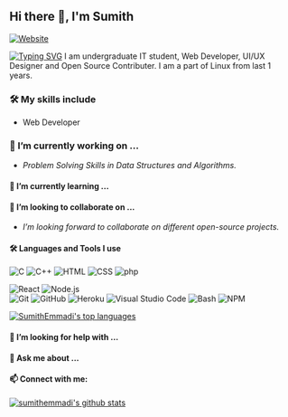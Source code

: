 ## Hi there 🙌, I'm Sumith
[![Website](https://img.shields.io/badge/Text-Text-green?style=flat-square)](https://google.com)

[![Typing SVG](https://readme-typing-svg.herokuapp.com?font=sherif&color=F70000&lines=I'm+a+Student;I'm+a+Developer;This+is+test+line2)](https://git.io/typing-svg)
I am undergraduate IT student, Web Developer, UI/UX Designer and Open Source Contributer. I am a part of Linux from last 1 years.

### 🛠 My skills include 
-   Web Developer
### 🔭 I’m currently working on ...
- _Problem Solving Skills in Data Structures and Algorithms._
#### 🌱 I’m currently learning ...
#### 👯 I’m looking to collaborate on ...
- _I’m looking forward to collaborate on different open-source projects._
#### 🛠 Languages and Tools I use 

  ![C](https://img.shields.io/badge/-C-040E2C?style=for-the-badge&logo=C)
  ![C++](https://img.shields.io/badge/C++-040E2C?style=for-the-badge&logo=c%2B%2B&logoColor=00599C)
  ![HTML](https://img.shields.io/badge/-HTML-040E2C?style=for-the-badge&logo=HTML5)
  ![CSS](https://img.shields.io/badge/-CSS-040E2C?style=for-the-badge&logo=CSS3&logoColor=1572B6)
  ![php](https://img.shields.io/badge/PHP-777BB4?style=for-the-badge&logo=php&logoColor=white)
<!--  ![JavaScript](https://img.shields.io/badge/-JavaScript-040E2C?style=for-the-badge&logo=javascript)
  ![JQuery](https://img.shields.io/badge/-JQuery-040E2C?style=for-the-badge&logo=jquery&logoColor=0769ad)
  ![Bootstrap](https://img.shields.io/badge/-Bootstrap-040E2C?style=for-the-badge&logo=bootstrap&logoColor=563D7C)
  ![Sass](https://img.shields.io/badge/-Sass-040E2C?style=for-the-badge&logo=sass&logoColor=cc6699)
  ![Less](https://img.shields.io/badge/-Less-040E2C?style=for-the-badge&logo=less&logoColor=428bca)
  <br>
  ![MongoDB](https://img.shields.io/badge/-MongoDB-040E2C?style=for-the-badge&logo=mongodb)
  ![Express](https://img.shields.io/badge/-ExpressJS-040E2C?style=for-the-badge&logo=express) -->
  ![React](https://img.shields.io/badge/-React-040E2C?style=for-the-badge&logo=react)
  ![Node.js](https://img.shields.io/badge/-Node.js-040E2C?style=for-the-badge&logo=node.js)
  <br>
  ![Git](https://img.shields.io/badge/-Git-040E2C?style=for-the-badge&logo=git)
  ![GitHub](https://img.shields.io/badge/-GitHub-040E2C?style=for-the-badge&logo=github)
  ![Heroku](https://img.shields.io/badge/-Heroku-040E2C?style=for-the-badge&logo=heroku&logoColor=6567a5)
  ![Visual Studio Code](https://img.shields.io/badge/-Visual%20Studio%20Code-040E2C?style=for-the-badge&logo=visual-studio-code&logoColor=007ACC)
  ![Bash](https://img.shields.io/badge/-Bash-040E2C?style=for-the-badge&logo=gnu-bash&logoColor=white)
  ![NPM](https://img.shields.io/badge/-Npm-040E2C?style=for-the-badge&logo=npm&logoColor=white)

[![SumithEmmadi's top languages](https://github-readme-stats.vercel.app/api/top-langs/?username=sumithemmadi&theme=blue-green)](https://github.com/anuraghazra/github-readme-stats)


#### 🤔 I’m looking for help with ...
#### 💬 Ask me about ...
<!-- #### 📫 How to reach me: ... -->
#### 📫 Connect with me:
<!-- #### 😄 Pronouns: ...
#### ⚡ Fun fact: ...-->


[![sumithemmadi's github stats](https://github-readme-stats.vercel.app/api?username=sumithemmadi&count_private=true&include_all_commits=true&theme=radical)](https://google.com)
